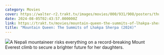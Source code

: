 ```yaml
---
category: Movies
cover: https://walter-r2.trakt.tv/images/movies/000/931/908/posters/thumb/fafb28e145.jpg.webp
date: 2024-08-05T02:43:57.000000Z
link: https://trakt.tv/movies/mountain-queen-the-summits-of-lhakpa-sherpa-2024
title: "Mountain Queen: The Summits of Lhakpa Sherpa (2024)"
---
```


![](https://walter-r2.trakt.tv/images/movies/000/931/908/fanarts/thumb/81edaaf859.jpg)A Nepali mountaineer risks everything on a record-breaking Mount Everest climb to secure a brighter future for her daughters.
